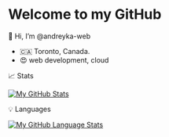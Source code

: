 # Welcome to my GitHub

👋 Hi, I’m @andreyka-web
- :canada: Toronto, Canada.
- :heart_eyes: web development, cloud
<!-- - 👀 I’m interested in ...
- 🌱 I’m currently learning ...
- 💞️ I’m looking to collaborate on ...
- 📫 How to reach me ...

<!---
andreyka-web/andreyka-web is a ✨ special ✨ repository because its `README.md` (this file) appears on your GitHub profile.
You can click the Preview link to take a look at your changes.
--->


:chart_with_upwards_trend: Stats 


 
[![My GitHub Stats](https://github-readme-stats.vercel.app/api/?username=andreyka-web&count_private=true&theme=tokyonight&showicons=true)]() 

:bulb: Languages

[![My GitHub Language Stats](https://github-readme-stats.vercel.app/api/top-langs/?username=andreyka-web&langs_count=5&theme=tokyonight)]()

